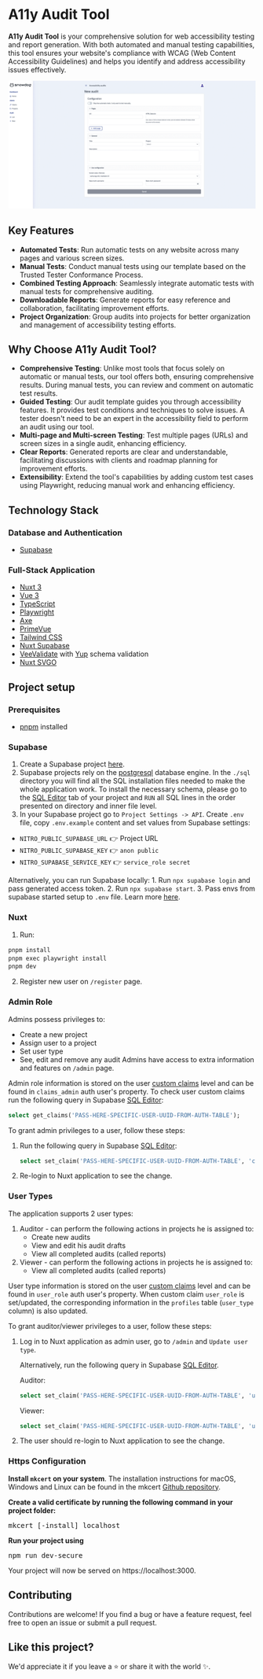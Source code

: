 # A11y Audit Tool

**A11y Audit Tool** is your comprehensive solution for web accessibility testing and report generation. With both automated and manual testing capabilities, this tool ensures your website's compliance with WCAG (Web Content Accessibility Guidelines) and helps you identify and address accessibility issues effectively.

![Screenshots of some views of the application](./a11y-audit-tool-preview.gif)

## Key Features

* **Automated Tests**: Run automatic tests on any website across many pages and various screen sizes.
* **Manual Tests**: Conduct manual tests using our template based on the Trusted Tester Conformance Process.
* **Combined Testing Approach**: Seamlessly integrate automatic tests with manual tests for comprehensive auditing.
* **Downloadable Reports**: Generate reports for easy reference and collaboration, facilitating improvement efforts.
* **Project Organization**: Group audits into projects for better organization and management of accessibility testing efforts.

## Why Choose A11y Audit Tool?
* **Comprehensive Testing**: Unlike most tools that focus solely on automatic or manual tests, our tool offers both, ensuring comprehensive results. During manual tests, you can review and comment on automatic test results.
* **Guided Testing**: Our audit template guides you through accessibility features. It provides test conditions and techniques to solve issues. A tester doesn't need to be an expert in the accessibility field to perform an audit using our tool.
* **Multi-page and Multi-screen Testing**: Test multiple pages (URLs) and screen sizes in a single audit, enhancing efficiency.
* **Clear Reports**: Generated reports are clear and understandable, facilitating discussions with clients and roadmap planning for improvement efforts.
* **Extensibility**: Extend the tool's capabilities by adding custom test cases using Playwright, reducing manual work and enhancing efficiency.

## Technology Stack
### Database and Authentication
  * [Supabase](https://supabase.com/)

### Full-Stack Application
  * [Nuxt 3](https://nuxt.com/)
  * [Vue 3](https://vuejs.org/)
  * [TypeScript](https://www.typescriptlang.org/)
  * [Playwright](https://playwright.dev/)
  * [Axe](https://github.com/dequelabs/axe-core)
  * [PrimeVue](https://primevue.org/)
  * [Tailwind CSS](https://tailwindcss.com/)
  * [Nuxt Supabase](https://supabase.nuxtjs.org/)
  * [VeeValidate](https://vee-validate.logaretm.com/v4/) with [Yup](https://github.com/jquense/yup) schema validation
  * [Nuxt SVGO](https://github.com/cpsoinos/nuxt-svgo)

## Project setup

### Prerequisites
* [pnpm](https://pnpm.io/installation) installed

### Supabase

1. Create a Supabase project [here](https://supabase.com/dashboard/projects).
2. Supabase projects rely on the [postgresql](https://www.postgresql.org/) database engine. In the `./sql` directory you will find all the SQL installation files needed to make the whole application work.
To install the necessary schema, please go to the [SQL Editor](https://supabase.com/docs/guides/database/overview#the-sql-editor) tab of your project and `RUN` all SQL lines in the order presented on directory and inner file level.
3. In your Supabase project go to `Project Settings -> API`. Create `.env` file, copy `.env.example` content and set values from Supabase settings:
  * `NITRO_PUBLIC_SUPABASE_URL` 👉 Project URL
  * `NITRO_PUBLIC_SUPABASE_KEY` 👉 `anon public`
  * `NITRO_SUPABASE_SERVICE_KEY` 👉 `service_role secret`

  Alternatively, you can run Supabase locally:
    1. Run `npx supabase login` and pass generated access token.
    2. Run `npx supabase start`.
    3. Pass envs from supabase started setup to `.env` file.
  Learn more [here](https://supabase.com/docs/guides/getting-started/local-development).

### Nuxt

1. Run:
  ```bash
  pnpm install
  pnpm exec playwright install
  pnpm dev
  ```
2. Register new user on `/register` page.

### Admin Role
Admins possess privileges to:
  * Create a new project
  * Assign user to a project
  * Set user type
  * See, edit and remove any audit
Admins have access to extra information and features on `/admin` page.

Admin role information is stored on the user [custom claims](https://github.com/supabase-community/supabase-custom-claims#faq) level and can be found in `claims_admin` auth user's property.
To check user custom claims run the following query in Supabase [SQL Editor](https://supabase.com/docs/guides/database/overview#the-sql-editor):
```sql
select get_claims('PASS-HERE-SPECIFIC-USER-UUID-FROM-AUTH-TABLE');
```

To grant admin privileges to a user, follow these steps:
  1. Run the following query in Supabase [SQL Editor](https://supabase.com/docs/guides/database/overview#the-sql-editor):
        ```sql
        select set_claim('PASS-HERE-SPECIFIC-USER-UUID-FROM-AUTH-TABLE', 'claims_admin', 'true');
        ```
  2. Re-login to Nuxt application to see the change.

### User Types
The application supports 2 user types:
  1. Auditor - can perform the following actions in projects he is assigned to:
      * Create new audits
      * View and edit his audit drafts
      * View all completed audits (called reports)
  2. Viewer - can perform the following actions in projects he is assigned to:
      * View all completed audits (called reports)

User type information is stored on the user [custom claims](https://github.com/supabase-community/supabase-custom-claims#faq) level and can be found in `user_role` auth user's property. When custom claim `user_role` is set/updated, the corresponding information in the `profiles` table (`user_type` column) is also updated.

To grant auditor/viewer privileges to a user, follow these steps:
1. Log in to Nuxt application as admin user, go to `/admin` and `Update user type`.

    Alternatively, run the following query in Supabase [SQL Editor](https://supabase.com/docs/guides/database/overview#the-sql-editor).

    Auditor:
    ```sql
    select set_claim('PASS-HERE-SPECIFIC-USER-UUID-FROM-AUTH-TABLE', 'user_role', '"auditor"');
    ```
    Viewer:
    ```sql
    select set_claim('PASS-HERE-SPECIFIC-USER-UUID-FROM-AUTH-TABLE', 'user_role', '"viewer"');
    ```
2. The user should re-login to Nuxt application to see the change.

### Https Configuration

**Install `mkcert` on your system**. The installation instructions for macOS, Windows and Linux can be found in the mkcert [Github repository](https://github.com/FiloSottile/mkcert).

**Create a valid certificate by running the following command in your project folder:**
<pre>
mkcert [-install] localhost
</pre>

**Run your project using**
<pre>
npm run dev-secure
</pre>

Your project will now be served on https://localhost:3000.

## Contributing
Contributions are welcome! If you find a bug or have a feature request, feel free to open an issue or submit a pull request.

## Like this project?
We'd appreciate it if you leave a ⭐ or share it with the world ✨.
